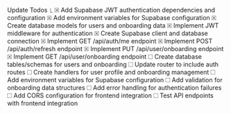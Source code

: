 Update Todos
 ⎿  ☒ Add Supabase JWT authentication dependencies and configuration
     ☒ Add environment variables for Supabase configuration
     ☒ Create database models for users and onboarding data
     ☒ Implement JWT middleware for authentication
     ☒ Create Supabase client and database connection
     ☒ Implement GET /api/auth/me endpoint
     ☒ Implement POST /api/auth/refresh endpoint
     ☒ Implement PUT /api/user/onboarding endpoint
     ☒ Implement GET /api/user/onboarding endpoint
     ☐ Create database tables/schemas for users and onboarding
     ☐ Update router to include auth routes
     ☐ Create handlers for user profile and onboarding management
     ☐ Add environment variables for Supabase configuration
     ☐ Add validation for onboarding data structures
     ☐ Add error handling for authentication failures
     ☐ Add CORS configuration for frontend integration
     ☐ Test API endpoints with frontend integration
